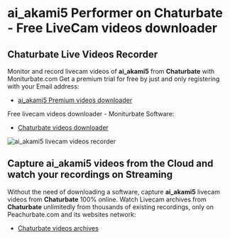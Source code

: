 # ai_akami5 Performer on Chaturbate - Free LiveCam videos downloader

## Chaturbate Live Videos Recorder

Monitor and record livecam videos of **ai_akami5** from **Chaturbate** with Moniturbate.com
Get a premium trial for free by just and only registering with your Email address:
* [ai_akami5 Premium videos downloader](https://moniturbate.com/request-demo-licence-key.html)

Free livecam videos downloader - Moniturbate Software:
* [Chaturbate videos downloader](https://moniturbate.com/moniturbate-download-software.html)

![ai_akami5 livecam videos recorder](https://peachurnet.com/templates/moniturbate-software.png)


## Capture ai_akami5 videos from the Cloud and watch your recordings on Streaming

Without the need of downloading a software, capture **ai_akami5** livecam videos from **Chaturbate** 100% online.
Watch Livecam archives from **Chaturbate** unlimitedly from thousands of existing recordings, only on Peachurbate.com and its websites network:
* [Chaturbate videos archives](https://peachurnet.com/)